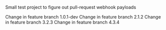 Small test project to figure out pull-request webhook payloads

Change in feature branch 1.0.1-dev 
Change in feature branch 2.1.2
Change in feature branch 3.2.3
Change in feature branch 4.3.4
